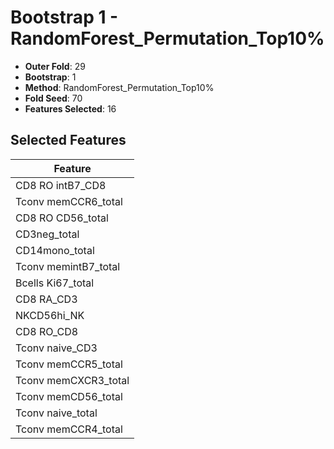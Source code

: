 # Bootstrap 1 - RandomForest_Permutation_Top10%

- **Outer Fold**: 29
- **Bootstrap**: 1
- **Method**: RandomForest_Permutation_Top10%
- **Fold Seed**: 70
- **Features Selected**: 16

## Selected Features

| Feature |
|---------|
| CD8 RO intB7_CD8 |
| Tconv memCCR6_total |
| CD8 RO CD56_total |
| CD3neg_total |
| CD14mono_total |
| Tconv memintB7_total |
| Bcells Ki67_total |
| CD8 RA_CD3 |
| NKCD56hi_NK |
| CD8 RO_CD8 |
| Tconv naive_CD3 |
| Tconv memCCR5_total |
| Tconv memCXCR3_total |
| Tconv memCD56_total |
| Tconv naive_total |
| Tconv memCCR4_total |
